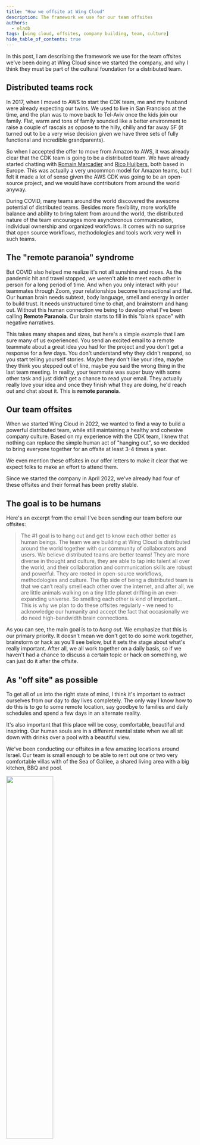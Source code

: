 ```yaml
---
title: "How we offsite at Wing Cloud"
description: The framework we use for our team offsites
authors: 
  - eladb
tags: [wing cloud, offsites, company building, team, culture]
hide_table_of_contents: true
---
```


In this post, I am describing the framework we use for the team offsites we've been doing at Wing
Cloud since we started the company, and why I think they must be part of the cultural foundation for
a distributed team.

## Distributed teams rock

In 2017, when I moved to AWS to start the CDK team, me and my husband were already expecting our
twins. We used to live in San Francisco at the time, and the plan was to move back to Tel-Aviv once
the kids join our family. Flat, warm and tons of family sounded like a better environment to raise a
couple of rascals as oppose to the hilly, chilly and far away SF (it turned out to be a very wise
decision given we have three sets of fully functional and incredible grandparents).

So when I accepted the offer to move from Amazon to AWS, it was already clear that the CDK team is
going to be a distributed team. We have already started chatting with [Romain
Marcadier](https://www.linkedin.com/in/romainmuller/) and [Rico
Huijbers](https://twitter.com/rix0rrr), both based in Europe. This was
actually a very uncommon model for Amazon teams, but I felt it made a lot of sense given the AWS CDK
was going to be an open-source project, and we would have contributors from around the world anyway.

During COVID, many teams around the world discovered the awesome potential of distributed teams.
Besides more flexibility, more work/life balance and ability to bring talent from around the world,
the distributed nature of the team encourages more asynchronous communication, individual ownership
and organized workflows. It comes with no surprise that open source workflows, methodologies and
tools work very well in such teams.

## The "remote paranoia" syndrome

But COVID also helped me realize it's not all sunshine and roses. As the pandemic hit and travel
stopped, we weren't able to meet each other in person for a long period of time. And when you only
interact with your teammates through Zoom, your relationships become transactional and flat. Our
human brain needs subtext, body language, smell and energy in order to build trust. It needs
unstructured time to chat, and brainstorm and hang out. Without this human connection we being to
develop what I've been calling **Remote Paranoia**. Our brain starts to fill in this "blank space"
with negative narratives.

This takes many shapes and sizes, but here's a simple example that I am sure many of us experienced.
You send an excited email to a remote teammate about a great idea you had for the project and you
don't get a response for a few days. You don't understand why they didn't respond, so you start
telling yourself stories. Maybe they don't like your idea, maybe they think you stepped out of line,
maybe you said the wrong thing in the last team meeting. In reality, your teammate was super busy
with some other task and just didn't get a chance to read your email. They actually really love your
idea and once they finish what they are doing, he'd reach out and chat about it. This is **remote
paranoia**.

## Our team offsites

When we started Wing Cloud in 2022, we wanted to find a way to build a powerful distributed team,
while still maintaining a healthy and cohesive company culture. Based on my experience with the CDK
team, I knew that nothing can replace the simple human act of "hanging out", so we decided to bring
everyone together for an offsite at least 3-4 times a year.

We even mention these offsites in our offer letters to make it clear that we expect folks to make an
effort to attend them.

Since we started the company in April 2022, we've already had four of these offsites and their
format has been pretty stable.

## The goal is to be humans

Here's an excerpt from the email I've been sending our team before our offsites:

> The #1 goal is to hang out and get to know each other better as human beings. The team we are
> building at Wing Cloud is distributed around the world together with our community of
> collaborators and users. We believe distributed teams are better teams! They are more diverse in
> thought and culture, they are able to tap into talent all over the world, and their collaboration
> and communication skills are robust and powerful. They are rooted in open-source workflows,
> methodologies and culture. The flip side of being a distributed team is that we can’t really smell
> each other over the internet, and after all, we are little animals walking on a tiny little planet
> drifting in an ever-expanding universe. So smelling each other is kind of important... This is why
> we plan to do these offsites regularly - we need to acknowledge our humanity and accept the fact
> that occasionally we do need high-bandwidth brain connections.

As you can see, the main goal is to to *hang out*. We emphasize that this is our primary priority.
It doesn't mean we don't get to do some work together, brainstorm or hack as you'll see below, but
it sets the stage about what's really important. After all, we all work together on a daily basis,
so if we haven't had a chance to discuss a certain topic or hack on something, we can just do it
after the offsite.

## As "off site" as possible

To get all of us into the right state of mind, I think it's important to extract ourselves from our
day to day lives completely. The only way I know how to do this is to go to some remote location,
say goodbye to families and daily schedules and spend a few days in an alternate reality.

It's also important that this place will be cosy, comfortable, beautiful and inspiring. Our human
souls are in a different mental state when we all sit down with drinks over a pool with a beautiful
view.

We've been conducting our offsites in a few amazing locations around Israel. Our team is small
enough to be able to rent out one or two very comfortable villas with of the Sea of Galilee, a
shared living area with a big kitchen, BBQ and pool.

<img src="./assets/offsite-view-1.jpg" width="50%">

## Day 1: Aligning frequencies

It takes time for a distributed team, especially with folks from multiple cultures and timezones, to
get into a frequency alignment. The first day of the offsite is dedicated to this.

Here's the high level schedule:

* **9am**: Leave the office in a big jolly bus.
* **noon**: Have lunch in a nice restaurant on the way.
* **4pm**: Arrive at the villa, settle in rooms.
* **4pm-6pm**: Chill, hang out, pool in, drink up, music.
* **6pm-8pm**: Prepare **communal dinner** together.
* **8pm-10pm**: Dinner + **story time**.

The **communal dinner** has been one of the most fun parts of these offsites for me. This is
inspired from the first offsite [Jason Fulghum](https://twitter.com/jason_fulghum)
and I organized for the CDK team and has proven to be an amazing way to bond and connect and make
something together as a team. Before the event, each team member signs up for a dish and the
ingredients they need. Then, we all prepare dinner together and help each other. Some people mix
drinks, some people make their favorite desert, and some show off with crazy cooking skills that no
one expected. It always turns out super tasty and diverse and colorful and a really fun team
activity.

<img src="./assets/offsite-cooking.png" width="50%">

At dinner, we all sit down and praise each others dishes and at some point we have a tradition where
offsite "virgins" take the stage and **share stories** from their personal journey. It's a kind of
self introduction but there is no time limit or specific topics, and historically we've had folks
speak for 30-40 minutes, describing the first program they wrote or some embarrassing accident from
college, or a hobby they can't stop talking about. This is an example of something that you simply
cannot do over Zoom, and have been a really fun way to get to know each other as friends.

At that point, everyone is either completely drunk or incredibly jet legged. Some go to bed, some go
for a night swim, some hack together in the living room and some dance outside.

### Day 2+3: Do some work

The next two days are dedicated for "doing some work", and so far in each offsite they had a
different vibe and structure, so there's no specific framework. One thing that kind of worked was to
prepare a list of topics for inspiration. In one of the offsites we actually decided to spend most
of the time on fixing bugs or building an MVP of the Wing Playground, and then most of the time was
dedicated to simply working together in the same room, which is something we don't get to do in
normal times.

Here is a list activities we've been doing in these days. Not all of these are done with the entire
team. In fact, as the team grows, it feels more natural to have conversations in smaller groups.

* Brainstorming sessions - technical, product, business
* Group hacking - either on an actual feature or bug fix or prototyping something
* Listening to calls with customers and discussing them
* Learning about a new technology - watching a YouTube together or someone showing off a demo
* Code walkthroughs - someone takes us on a tour of a certain part of the system
* Decision sessions - complex topics to hash out and decide
* Live stream - at a community meeting or on Twitch, depending if something was scheduled
* Anything else goes

In these days, we usually eat leftovers from dinner during the day and order in food in the evening.
Drinks and pool and music are always welcome and we try to be sensitive to each other about taking
breaks and shifting energy.

<img src="./assets/offsite-work.jpg" width="50%">

These days oftentimes go on until very late at night. Some people would keep hacking at 2am and get
reminded that tomorrow is another day of messing up with each other.

### Day 4: Get some air

On the last day, we wake up, pack up our stuff and try to find some team outdoor activity. It could
be a small hike, beach, winery or something like that. The idea is to get some air and have fun in
the (sometimes too hot) Israeli sun.

We get back to Tel-Aviv in the afternoon with our bodies tanned, bellies full and brains completely
fried. Communicating with the entire team at full bandwidth is not something we are used to doing,
and as much as it's incredibly fun and fulfilling, it's also exhausting. Luckily, it's the weekend.

<img src="./assets/offsite-nature.png" width="50%">

### Summary

I hope that sharing this would help other distributed teams like ours become better teams by simply
celebrating the important of the human connection. For us, every time one of these offsites
approaches, there's a sentiment that "it's about time" and mild signs of "remote paranoia". 

Then, we all get meet up, hug each other, smile, cook, drink, dance, geek out, hack, be foolish
together and remember how awesome this gang is.

<img src="./assets/offsite-group.png" width="50%">